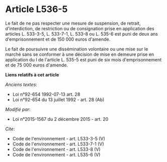 # Article L536-5

Le fait de ne pas respecter une mesure de suspension, de retrait, d'interdiction, de restriction ou de consignation prise en
application des articles L. 533-3-5, L. 533-7-1, L. 533-8 ou L. 535-6 est puni de deux ans d'emprisonnement et de 150 000
euros d'amende. 

Le fait de poursuivre une dissémination volontaire ou une mise sur le marché sans se conformer à une décision de mise en
demeure prise en application du I de l'article L. 535-5 est puni de six mois d'emprisonnement et de 75 000 euros d'amende.

**Liens relatifs à cet article**

_Anciens textes_:

  - Loi n°92-654 1992-07-13 art. 28
  - Loi n°92-654 du 13 juillet 1992 - art. 28 (Ab)

_Modifié par_:

  - Loi n°2015-1567 du 2 décembre 2015 - art. 20

_Cite_:

  - Code de l'environnement - art. L533-3-5 (V)
  - Code de l'environnement - art. L533-7-1 (V)
  - Code de l'environnement - art. L533-8 (V)
  - Code de l'environnement - art. L535-6 (V)

